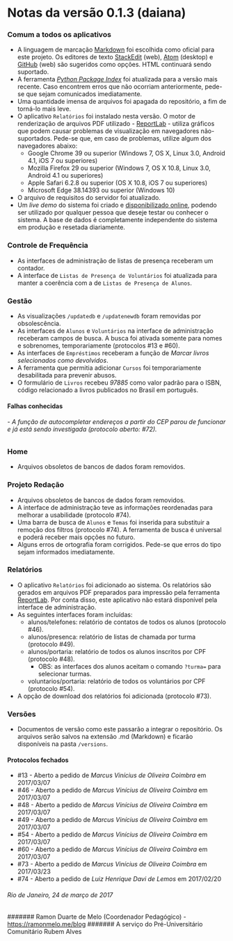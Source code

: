 # Notas da versão 0.1.3 (daiana)

### Comum a todos os aplicativos

 - A linguagem de marcação [Markdown](https://pt.wikipedia.org/wiki/Markdown) foi escolhida como oficial para este projeto. Os editores de texto [StackEdit](stackedit.io) (web), [Atom](https://atom.io/) (desktop) e [GitHub](https://github.com) (web) são sugeridos como opções. HTML continuará sendo suportado.
 - A ferramenta [_Python Package Index_](https://pypi.python.org/pypi) foi atualizada para a versão mais recente. Caso encontrem erros que não ocorriam anteriormente, pede-se que sejam comunicados imediatamente.
 - Uma quantidade imensa de arquivos foi apagada do repositório, a fim de torná-lo mais leve.
 - O aplicativo `Relatórios` foi instalado nesta versão. O motor de renderização de arquivos PDF utilizado - [ReportLab](https://bitbucket.org/rptlab/reportlab) - utiliza gráficos que podem causar problemas de visualização em navegadores não-suportados. Pede-se que, em caso de problemas, utilize algum dos navegadores abaixo:
	 - Google Chrome 39 ou superior (Windows 7, OS X, Linux 3.0, Android 4.1, iOS 7 ou superiores)
	 - Mozilla Firefox 29 ou superior (Windows 7, OS X 10.8, Linux 3.0, Android 4.1 ou superiores)
	 - Apple Safari 6.2.8 ou superior (OS X 10.8, iOS 7 ou superiores)
	 - Microsoft Edge 38.14393 ou superior (Windows 10)
 - O arquivo de requisitos do servidor foi atualizado.
 - Um _live demo_ do sistema foi criado e [disponibilizado online](https://pura-admin-demo.herokuapp.com/), podendo ser utilizado por qualquer pessoa que deseje testar ou conhecer o sistema. A base de dados é completamente independente do sistema em produção e resetada diariamente.

### Controle de Frequência

- As interfaces de administração de listas de presença receberam um contador.
- A interface de `Listas de Presença de Voluntários` foi atualizada para manter a coerência com a de `Listas de Presença de Alunos`.

### Gestão

 - As visualizações `/updatedb` e `/updatenewdb` foram removidas por obsolescência.
 - As interfaces de `Alunos` e `Voluntários` na interface de administração receberam campos de busca. A busca foi ativada somente para nomes e sobrenomes, temporariamente (protocolos #13 e #60).
 - As interfaces de `Empréstimos` receberam a função de _Marcar livros selecionados como devolvidos_.
 - A ferramenta que permitia adicionar `Cursos` foi temporariamente desabilitada para prevenir abusos.
 - O formulário de `Livros` recebeu _97885_ como valor padrão para o ISBN, código relacionado a livros publicados no Brasil em português.

#### Falhas conhecidas

###### - A função de autocompletar endereços a partir do CEP parou de funcionar e já está sendo investigada (protocolo aberto: #72).

### Home

- Arquivos obsoletos de bancos de dados foram removidos.

### Projeto Redação

- Arquivos obsoletos de bancos de dados foram removidos.
- A interface de administração teve as informações reordenadas para melhorar a usabilidade (protocolo #74).
- Uma barra de busca de `Alunos` e `Temas` foi inserida para substituir a remoção dos filtros (protocolo #74). A ferramenta de busca é universal e poderá receber mais opções no futuro.
- Alguns erros de ortografia foram corrigidos. Pede-se que erros do tipo sejam informados imediatamente.

### Relatórios

 - O aplicativo `Relatórios` foi adicionado ao sistema. Os relatórios são gerados em arquivos PDF preparados para impressão pela ferramenta [ReportLab](https://bitbucket.org/rptlab/reportlab). Por conta disso, este aplicativo não estará disponível pela interface de administração.
 - As seguintes interfaces foram incluídas:
	 - alunos/telefones: relatório de contatos de todos os alunos (protocolo #46).
	 - alunos/presenca: relatório de listas de chamada por turma (protocolo #49).
	 - alunos/portaria: relatório de todos os alunos inscritos por CPF (protocolo #48).
		 - OBS: as interfaces dos alunos aceitam o comando `?turma=` para selecionar turmas.
	 - voluntarios/portaria: relatório de todos os voluntários por CPF (protocolo #54).
 - A opção de download dos relatórios foi adicionada (protocolo #73).

### Versões

- Documentos de versão como este passarão a integrar o repositório. Os arquivos serão salvos na extensão .md (Markdown) e ficarão disponíveis na pasta `/versions`.

#### Protocolos fechados

- \#13  - Aberto a pedido de *Marcus Vinícius de Oliveira Coimbra* em 2017/03/07
- #46 - Aberto a pedido de *Marcus Vinícius de Oliveira Coimbra* em 2017/03/07
- #48 - Aberto a pedido de *Marcus Vinícius de Oliveira Coimbra* em 2017/03/07
- #49 - Aberto a pedido de *Marcus Vinícius de Oliveira Coimbra* em 2017/03/07
- #54 - Aberto a pedido de *Marcus Vinícius de Oliveira Coimbra* em 2017/03/07
- #60  - Aberto a pedido de *Marcus Vinícius de Oliveira Coimbra* em 2017/03/07
- #73 - Aberto a pedido de *Marcus Vinícius de Oliveira Coimbra* em 2017/03/23
- #74 - Aberto a pedido de *Luiz Henrique Davi de Lemos* em 2017/02/20

###### Rio de Janeiro, 24 de março de 2017
####### Ramon Duarte de Melo (Coordenador Pedagógico) - https://ramonmelo.me/blog
####### A serviço do Pré-Universitário Comunitário Rubem Alves
